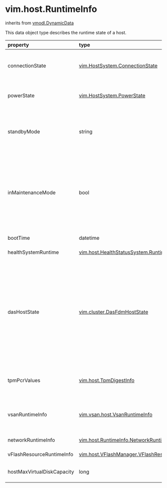vim.host.RuntimeInfo
====================
inherits from [vmodl.DynamicData](docs/vmodl.DynamicData.md)


This data object type describes the runtime state of a host.

| property | type | optional | priv | desc |
|:---------|:-----|:---------|:-----|:-----|
| connectionState | [vim.HostSystem.ConnectionState](vim.HostSystem.ConnectionState.md "vim.HostSystem.ConnectionState") | None | None | The host connection state. See the description in the enums for the   <a href="vim.HostSystem.ConnectionState.md">ConnectionState</a> data object type. |
| powerState | [vim.HostSystem.PowerState](vim.HostSystem.PowerState.md "vim.HostSystem.PowerState") | None | None | The host power state. See the description in the enums for the   <a href="vim.HostSystem.PowerState.md">PowerState</a> data object type. |
| standbyMode | string | true | None | The host's standby mode. For valid values see   <a href="vim.HostSystem.StandbyMode.md">HostStandbyMode</a>. The property is only populated by   vCenter server. If queried directly from a ESX host, the property is   is unset. |
| inMaintenanceMode | bool | None | None | The flag to indicate whether or not the host is in maintenance mode. This   flag is set when the host has entered the maintenance mode. It is not set   during the entering phase of maintenance mode.<br>See <a href="vim.HostSystem.md#enterMaintenanceMode">EnterMaintenanceMode_Task</a><br>See <a href="vim.HostSystem.md#exitMaintenanceMode">ExitMaintenanceMode_Task</a><br> |
| bootTime | datetime | true | None | The time when the host was booted. |
| healthSystemRuntime | [vim.host.HealthStatusSystem.Runtime](vim.host.HealthStatusSystem.Runtime.md "vim.host.HealthStatusSystem.Runtime") | true | None | Available system  health status |
| dasHostState | [vim.cluster.DasFdmHostState](vim.cluster.DasFdmHostState.md "vim.cluster.DasFdmHostState") | true | None | The availability state of an active host in a vSphere HA enabled   cluster. A host is inactive if it is in maintenance or standby mode, or   it has been disconnected from vCenter Server. The active hosts in a cluster   form a vSphere HA fault domain.   <p>   The property is unset if vSphere HA is disabled, the host is   in maintenance or standby mode, or the host is disconnected from   vCenter Server. |
| tpmPcrValues | [vim.host.TpmDigestInfo](vim.host.TpmDigestInfo.md "vim.host.TpmDigestInfo") | true | None | The array of PCR digest values stored in the TPM device since the last   host boot time.   <p /> |
| vsanRuntimeInfo | [vim.vsan.host.VsanRuntimeInfo](vim.vsan.host.VsanRuntimeInfo.md "vim.vsan.host.VsanRuntimeInfo") | true | None | Host Runtime information related to the VSAN service.   <p><br>See <a href="vim.vsan.host.VsanRuntimeInfo.md">VsanHostRuntimeInfo</a><br> |
| networkRuntimeInfo | [vim.host.RuntimeInfo.NetworkRuntimeInfo](vim.host.RuntimeInfo.NetworkRuntimeInfo.md "vim.host.RuntimeInfo.NetworkRuntimeInfo") | true | None | This property is for getting network related runtime info |
| vFlashResourceRuntimeInfo | [vim.host.VFlashManager.VFlashResourceRunTimeInfo](vim.host.VFlashManager.VFlashResourceRunTimeInfo.md "vim.host.VFlashManager.VFlashResourceRunTimeInfo") | true | None | Runtime information of vFlash resource of the host. |
| hostMaxVirtualDiskCapacity | long | true | None | The maximum theoretical virtual disk capacity supported by this host |


